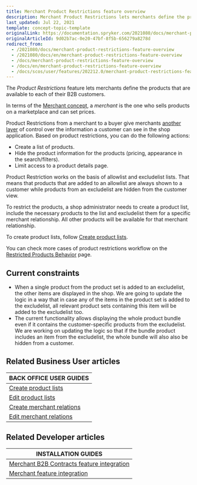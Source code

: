 ```yaml
---
title: Merchant Product Restrictions feature overview
description: Merchant Product Restrictions lets merchants define the products that are available to each of their B2B customers.
last_updated: Jul 22, 2021
template: concept-topic-template
originalLink: https://documentation.spryker.com/2021080/docs/merchant-product-restrictions-feature-overview
originalArticleId: 9d02b7ac-0e20-47bf-8f5b-656279a8278d
redirect_from:
  - /2021080/docs/merchant-product-restrictions-feature-overview
  - /2021080/docs/en/merchant-product-restrictions-feature-overview
  - /docs/merchant-product-restrictions-feature-overview
  - /docs/en/merchant-product-restrictions-feature-overview
  - /docs/scos/user/features/202212.0/merchant-product-restrictions-feature-overview.html
---
```


The _Product Restrictions_ feature lets merchants define the products that are available to each of their B2B customers.

In terms of the [Merchant concept](/docs/pbc/all/merchant-management/{{page.version}}/regular-shop/merchant-b2b-contracts-feature-overview.html), a *merchant* is the one who sells products on a marketplace and can set prices.

Product Restrictions from a merchant to a buyer give merchants [another layer](/docs/pbc/all/customer-relationship-management/{{page.version}}/customer-access-feature-overview.html) of control over the information a customer can see in the shop application. Based on product restrictions, you can do the following actions:

* Create a list of products.
* Hide the product information for the products (pricing, appearance in the search/filters).
* Limit access to a product details page.

Product Restriction works on the basis of allowlist and excludelist lists. That means that products that are added to an allowlist are always shown to a customer while products from an excludelist are hidden from the customer view.

To restrict the products, a shop administrator needs to create a product list, include the necessary products to the list and excludelist them for a specific merchant relationship. All other products will be available for that merchant relationship.

To create product lists, follow [Create product lists](/docs/pbc/all/product-information-management/{{page.version}}//manage-in-the-back-office/product-lists/create-product-lists.html).

You can check more cases of product restrictions workflow on the [Restricted Products Behavior](/docs/pbc/all/merchant-management/{{page.version}}/regular-shop/merchant-product-restrictions-feature-overview/restricted-products-behavior.html) page.

## Current constraints

- When a single product from the product set is added to an excludelist, the other items are displayed in the shop. We are going to update the logic in a way that in case any of the items in the product set is added to the excludelist, all relevant product sets containing this item will be added to the excludelist too.
-  The current functionality allows displaying the whole product bundle even if it contains the customer-specific products from the excludelist. We are working on updating the logic so that if the bundle product includes an item from the excludelist, the whole bundle will also also be hidden from a customer.

## Related Business User articles

|BACK OFFICE USER GUIDES|
|---|
| [Create product lists](/docs/pbc/all/product-information-management/{{page.version}}//manage-in-the-back-office/product-lists/create-product-lists.html)  |
| [Edit product lists](/docs/pbc/all/product-information-management/{{page.version}}/manage-in-the-back-office/product-lists/edit-product-lists.html) |
| [Create merchant relations](/docs/scos/user/back-office-user-guides/{{page.version}}/regular-shop/manage-in-the-back-office/create-merchant-relations.html) |
| [Edit merchant relations](/docs/scos/user/back-office-user-guides/{{page.version}}/regular-shop/manage-in-the-back-office/edit-merchant-relations.html) |

## Related Developer articles

| INSTALLATION GUIDES |
|---------|
| [Merchant B2B Contracts feature integration](/docs/pbc/all/merchant-management/{{page.version}}/regular-shop/install-and-upgrade/install-the-merchant-b2b-contracts-feature.html) |
| [Merchant feature integration](/docs/pbc/all/merchant-management/{{page.version}}/regular-shop/install-and-upgrade/install-the-merchant-feature.html) |

